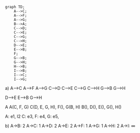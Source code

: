 
```mermaid
graph TD;
	A-->C;
	A-->F;
	A-->G;
	B-->A;
	C-->D;
	C-->E;
	C-->G;
	C-->H;
	D-->E;
	E-->B;
	F;
	G-->B;
	G-->H;
	H-->B;
	I-->B;
	I-->C;
	I-->G;	
```


a)
A-->C
A-->F
A-->G
C-->D
C-->E
C-->G
C-->H
G-->B
G-->H

D-->E
E-->B
G-->H


A
A(C, F, G)
C(D, E, G, H), F(), G(B, H)
B(), D(), E(), G(), H() 


A: e1, l2
C: e3, 
F: e4, 
G: e5,



b)
A->B: 2
A->C: 1
A->D: 2
A->E: 2
A->F: 1
A->G: 1
A->H: 2
A->I: $\infty$


